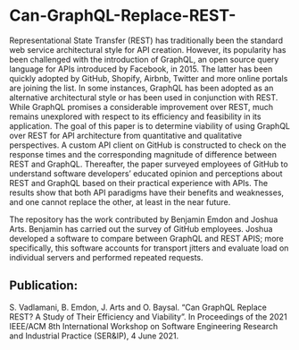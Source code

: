 # Can-GraphQL-Replace-REST-
Representational State Transfer (REST) has traditionally been the standard web service architectural style for API creation. However, its popularity has been challenged with
the introduction of GraphQL, an open source query language for APIs introduced by Facebook, in 2015. The latter has been quickly adopted by GitHub, Shopify, Airbnb, Twitter and more online portals are joining the list. In some instances, GraphQL has been adopted as an alternative architectural style or has been used in conjunction with REST.
While GraphQL promises a considerable improvement over REST, much remains unexplored with respect to its efficiency and feasibility in its application. The goal of this paper is to determine viability of using GraphQL over REST for API architecture from quantitative and qualitative perspectives. A custom API client on GitHub is constructed to check on the response times and the corresponding magnitude of difference between REST and GraphQL. Thereafter, the paper surveyed employees of GitHub to understand software developers’ educated opinion and perceptions about REST and GraphQL based on their practical
experience with APIs. The results show that both API paradigms have their benefits and weaknesses, and one cannot replace the other, at least in the near future.

The repository has the work contributed by Benjamin Emdon and Joshua Arts. Benjamin has carried out the survey of GitHub employees. Joshua developed a software to compare between GraphQL and REST APIS; more specifically, this software accounts for transport jitters and evaluate load on individual servers and performed repeated requests.


## Publication:
S. Vadlamani, B. Emdon, J. Arts and O. Baysal. “Can GraphQL Replace REST?
A Study of Their Efficiency and Viability”. In Proceedings of the 2021 IEEE/ACM 8th International Workshop on Software Engineering Research and Industrial Practice (SER&IP), 4 June 2021.
